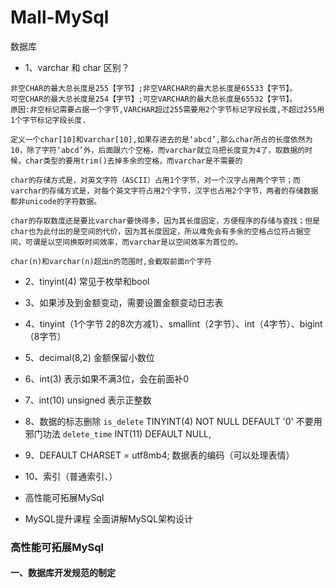 # Mall-MySql
数据库

- 1、varchar 和 char 区别？
```
非空CHAR的最大总长度是255【字节】;非空VARCHAR的最大总长度是65533【字节】。
可空CHAR的最大总长度是254【字节】;可空VARCHAR的最大总长度是65532【字节】。
原因:非空标记需要占据一个字节,VARCHAR超过255需要用2个字节标记字段长度,不超过255用1个字节标记字段长度.

定义一个char[10]和varchar[10],如果存进去的是‘abcd’,那么char所占的长度依然为10，除了字符‘abcd’外，后面跟六个空格，而varchar就立马把长度变为4了，取数据的时候，char类型的要用trim()去掉多余的空格，而varchar是不需要的

char的存储方式是，对英文字符（ASCII）占用1个字节，对一个汉字占用两个字节；而varchar的存储方式是，对每个英文字符占用2个字节，汉字也占用2个字节，两者的存储数据都非unicode的字符数据。

char的存取数度还是要比varchar要快得多，因为其长度固定，方便程序的存储与查找；但是char也为此付出的是空间的代价，因为其长度固定，所以难免会有多余的空格占位符占据空间，可谓是以空间换取时间效率，而varchar是以空间效率为首位的。

char(n)和varchar(n)超出n的范围时,会截取前面n个字符
```

- 2、tinyint(4) 常见于枚举和bool
- 3、如果涉及到金额变动，需要设置金额变动日志表
- 4、tinyint（1个字节 2的8次方减1）、smallint（2字节）、int（4字节）、bigint（8字节）
- 5、decimal(8,2) 金额保留小数位
- 6、int(3) 表示如果不满3位，会在前面补0
- 7、int(10) unsigned 表示正整数
- 8、数据的标志删除  `is_delete` TINYINT(4) NOT NULL DEFAULT '0'  不要用邪门功法 `delete_time`  INT(11) DEFAULT NULL,
- 9、DEFAULT CHARSET = utf8mb4; 数据表的编码（可以处理表情）
- 10、索引（普通索引、）

- 高性能可拓展MySql
- MySQL提升课程 全面讲解MySQL架构设计

### 高性能可拓展MySql
#### 一、数据库开发规范的制定
